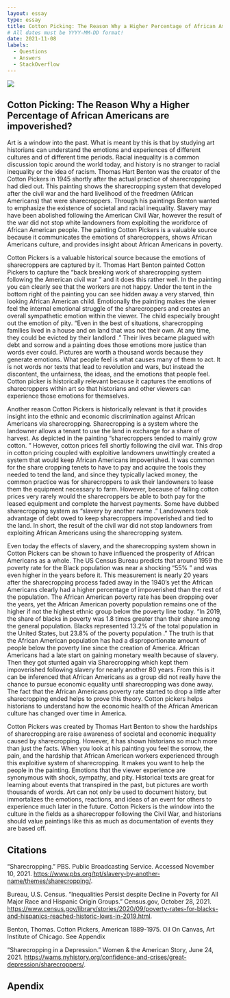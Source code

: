 ```yaml
---
layout: essay
type: essay
title: Cotton Picking: The Reason Why a Higher Percentage of African Americans are impoverished
# All dates must be YYYY-MM-DD format!
date: 2021-11-08
labels:
  - Questions
  - Answers
  - StackOverflow
---
```


<img class="ui medium left floated image" src="../images/rtfm.png">

## Cotton Picking: The Reason Why a Higher Percentage of African Americans are impoverished?

  Art is a window into the past.  What is meant by this is that by studying art historians can understand the emotions and experiences of different cultures and of different time periods.  Racial inequality is a common discussion topic around the world today, and history is no stranger to racial inequality or the idea of racism.  Thomas Hart Benton was the creator of the Cotton Pickers in 1945 shortly after the actual practice of sharecropping had died out.  This painting shows the sharecropping system that developed after the civil war and the hard livelihood of the freedmen (African Americans) that were sharecroppers.  Through his paintings Benton wanted to emphasize the existence of societal and racial inequality.  Slavery may have been abolished following the American Civil War, however the result of the war did not stop white landowners from exploiting the workforce of African American people.  The painting Cotton Pickers is a valuable source because it communicates the emotions of sharecroppers, shows African Americans culture, and provides insight about African Americans in poverty. 
  
Cotton Pickers is a valuable historical source because the emotions of sharecroppers are captured by it.  Thomas Hart Benton painted Cotton Pickers to capture the “back breaking work of sharecropping system following the American civil war ” and it does this rather well.  In the painting you can clearly see that the workers are not happy.  Under the tent in the bottom right of the painting you can see hidden away a very starved, thin looking African American child.  Emotionally the painting makes the viewer feel the internal emotional struggle of the sharecroppers and creates an overall sympathetic emotion within the viewer.  The child especially brought out the emotion of pity.  “Even in the best of situations, sharecropping families lived in a house and on land that was not their own. At any time, they could be evicted by their landlord .”   Their lives became plagued with debt and sorrow and a painting does those emotions more justice than words ever could.  Pictures are worth a thousand words because they generate emotions.  What people feel is what causes many of them to act.  It is not words nor texts that lead to revolution and wars, but instead the discontent, the unfairness, the ideas, and the emotions that people feel.  Cotton picker is historically relevant because it captures the emotions of sharecroppers within art so that historians and other viewers can experience those emotions for themselves.

  Another reason Cotton Pickers is historically relevant is that it provides insight into the ethnic and economic discrimination against African Americans via sharecropping.  Sharecropping is a system where the landowner allows a tenant to use the land in exchange for a share of harvest.  As depicted in the painting “sharecroppers tended to mainly grow cotton. ”  However, cotton prices fell shortly following the civil war.  This drop in cotton pricing coupled with exploitive landowners unwittingly created a system that would keep African Americans impoverished.  It was common for the share cropping tenets to have to pay and acquire the tools they needed to tend the land, and since they typically lacked money, the common practice was for sharecroppers to ask their landowners to lease them the equipment necessary to farm.  However, because of falling cotton prices very rarely would the sharecroppers be able to both pay for the leased equipment and complete the harvest payments.  Some have dubbed sharecropping system as “slavery by another name .”  Landowners took advantage of debt owed to keep sharecroppers impoverished and tied to the land.  In short, the result of the civil war did not stop landowners from exploiting African Americans using the sharecropping system.

Even today the effects of slavery, and the sharecropping system shown in Cotton Pickers can be shown to have influenced the prosperity of African Americans as a whole.  The US Census Bureau predicts that around 1959 the poverty rate for the Black population was near a shocking “55% ” and was even higher in the years before it. This measurement is nearly 20 years after the sharecropping process faded away in the 1940’s yet the African Americans clearly had a higher percentage of impoverished than the rest of the population.  The African American poverty rate has been dropping over the years, yet the African American poverty population remains one of the higher if not the highest ethnic group below the poverty line today.  “In 2019, the share of blacks in poverty was 1.8 times greater than their share among the general population.  Blacks represented 13.2% of the total population in the United States, but 23.8% of the poverty population .”  The truth is that the African American population has had a disproportionate amount of people below the poverty line since the creation of America.  African Americans had a late start on gaining monetary wealth because of slavery.  Then they got stunted again via Sharecropping which kept them impoverished following slavery for nearly another 80 years.  From this is it can be inferenced that African Americans as a group did not really have the chance to pursue economic equality until sharecropping was done away.  The fact that the African Americans poverty rate started to drop a little after sharecropping ended helps to prove this theory.  Cotton pickers helps historians to understand how the economic health of the African American culture has changed over time in America.  

  Cotton Pickers was created by Thomas Hart Benton to show the hardships of sharecropping are raise awareness of societal and economic inequality caused by sharecropping.  However, it has shown historians so much more than just the facts.  When you look at his painting you feel the sorrow, the pain, and the hardship that African American workers experienced through this exploitive system of sharecropping.  It makes you want to help the people in the painting.  Emotions that the viewer experience are synonymous with shock, sympathy, and pity.  Historical texts are great for learning about events that transpired in the past, but pictures are worth thousands of words.  Art can not only be used to document history, but immortalizes the emotions, reactions, and ideas of an event for others to experience much later in the future.  Cotton Pickers is the window into the culture in the fields as a sharecropper following the Civil War, and historians should value paintings like this as much as documentation of events they are based off.    

## Citations
“Sharecropping.” PBS. Public Broadcasting Service. Accessed November 10, 2021. https://www.pbs.org/tpt/slavery-by-another-name/themes/sharecropping/.  

Bureau, U.S. Census. “Inequalities Persist despite Decline in Poverty for All Major Race and Hispanic Origin Groups.” Census.gov, October 28, 2021. https://www.census.gov/library/stories/2020/09/poverty-rates-for-blacks-and-hispanics-reached-historic-lows-in-2019.html. 

Benton, Thomas. Cotton Pickers, American 1889-1975. Oil On Canvas, Art Institute of Chicago. See Appendix 

“Sharecropping in a Depression.” Women & the American Story, June 24, 2021. https://wams.nyhistory.org/confidence-and-crises/great-depression/sharecroppers/.   

## Apendix

